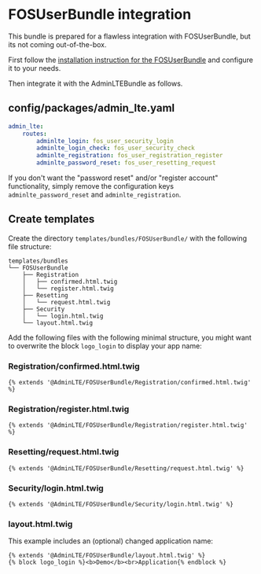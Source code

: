 # FOSUserBundle integration

This bundle is prepared for a flawless integration with FOSUserBundle, but its not coming out-of-the-box.

First follow the [installation instruction for the FOSUserBundle](http://symfony.com/doc/current/bundles/FOSUserBundle/index.html) and
configure it to your needs. 

Then integrate it with the AdminLTEBundle as follows.

## config/packages/admin_lte.yaml

```yaml
admin_lte:
    routes:
        adminlte_login: fos_user_security_login
        adminlte_login_check: fos_user_security_check
        adminlte_registration: fos_user_registration_register
        adminlte_password_reset: fos_user_resetting_request
```

If you don't want the "password reset" and/or "register account" functionality, 
simply remove the configuration keys `adminlte_password_reset` and `adminlte_registration`. 

## Create templates

Create the directory `templates/bundles/FOSUserBundle/` with the following file structure:

```
templates/bundles
└── FOSUserBundle
    ├── Registration
    │   ├── confirmed.html.twig
    │   └── register.html.twig
    ├── Resetting
    │   └── request.html.twig
    ├── Security
    │   └── login.html.twig
    └── layout.html.twig
```

Add the following files with the following minimal structure, 
you might want to overwrite the block `logo_login` to display your app name:

### Registration/confirmed.html.twig

```
{% extends '@AdminLTE/FOSUserBundle/Registration/confirmed.html.twig' %}
```

### Registration/register.html.twig

```
{% extends '@AdminLTE/FOSUserBundle/Registration/register.html.twig' %}
```

### Resetting/request.html.twig

```
{% extends '@AdminLTE/FOSUserBundle/Resetting/request.html.twig' %}
```

### Security/login.html.twig

```
{% extends '@AdminLTE/FOSUserBundle/Security/login.html.twig' %}
```

### layout.html.twig

This example includes an (optional) changed application name: 

```
{% extends '@AdminLTE/FOSUserBundle/layout.html.twig' %}
{% block logo_login %}<b>Demo</b><br>Application{% endblock %}
```
